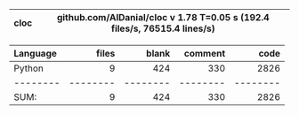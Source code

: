 cloc|github.com/AlDanial/cloc v 1.78  T=0.05 s (192.4 files/s, 76515.4 lines/s)
--- | ---

Language|files|blank|comment|code
:-------|-------:|-------:|-------:|-------:
Python|9|424|330|2826
--------|--------|--------|--------|--------
SUM:|9|424|330|2826
